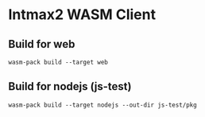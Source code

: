 # Intmax2 WASM Client

## Build for web

```
wasm-pack build --target web
```

## Build for nodejs (js-test)

```
wasm-pack build --target nodejs --out-dir js-test/pkg
```